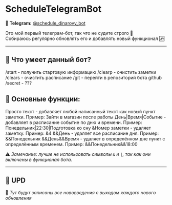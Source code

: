 # ScheduleTelegramBot  
📢 **Telegram:** [@schedule_dinarovv_bot](https://t.me/schedule_dinarovv_bot)  

Это мой первый телеграм-бот, так что не судите строго 🙂  
Собираюсь регулярно обновлять его и добавлять новый функционал 🆙  

---

## 🔹 Что умеет данный бот?
/start - получить стартовую информацию
/clearp - очистить заметки
/clears - очистить расписание
/git - перейти в репозиторий бота github
/secret - ???

## 🔹 Основные функции:
Просто текст - добавляет любой написанный текст как новый пункт заметки. Пример: Зайти в магазин после работы
День|Время|Событие - добавляет в расписание событие по дню и времени. Пример: Понедельник|22:30|Подготовка ко сну
&Номер заметки - удаляет заметку. Пример: &4
&&День - удаляет все расписание дня. Пример: &&Понедельник
&&День&&Время - удаляет в определённом дне пункт с определённым временем. Пример: &&Понедельник&&18:00

⚠️ *Замечание: лучше не использовать символы `&` и `|`, так как они включены в функционал бота.*  

---

## 🔹 UPD  
📌 *Тут будут записаны все нововведения с выходом каждого нового обновления*  
